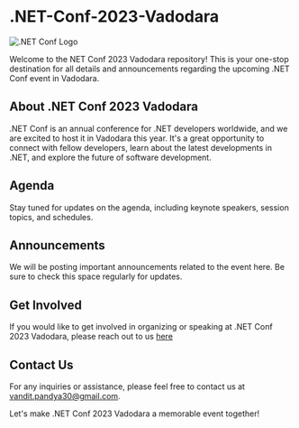 # .NET-Conf-2023-Vadodara

![.NET Conf Logo](.net_conf_logo.png)

Welcome to the NET Conf 2023 Vadodara repository! This is your one-stop destination for all details and announcements regarding the upcoming .NET Conf event in Vadodara.

## About .NET Conf 2023 Vadodara

.NET Conf is an annual conference for .NET developers worldwide, and we are excited to host it in Vadodara this year. It's a great opportunity to connect with fellow developers, learn about the latest developments in .NET, and explore the future of software development.

## Agenda

Stay tuned for updates on the agenda, including keynote speakers, session topics, and schedules.

## Announcements

We will be posting important announcements related to the event here. Be sure to check this space regularly for updates.

## Get Involved

If you would like to get involved in organizing or speaking at .NET Conf 2023 Vadodara, please reach out to us [here](mailto:vandit.pandya30@gmail.com)

## Contact Us

For any inquiries or assistance, please feel free to contact us at [vandit.pandya30@gmail.com](mailto:vandit.pandya30@gmail.com).

Let's make .NET Conf 2023 Vadodara a memorable event together!

